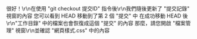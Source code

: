 很好！\r\n在使用 "git checkout 提交ID" 指令後\r\n我們隨後更新了 "提交記錄" 視窗的內容
您可以看到 HEAD 移動到了第 2 個 "提交" 中
在成功移動 HEAD 後\r\n"工作目錄" 中的檔案也會恢復成這個 "提交" 的內容
那麼，請您開啟 "檔案管理" 視窗\r\n並確認 "網頁樣式.css" 中的內容